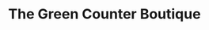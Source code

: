 ---
title: "The Green Counter Boutique"
url: /carleton-place/the-green-counter-boutique/
shop: Kleidung
---